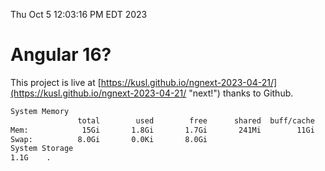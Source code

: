 Thu Oct  5 12:03:16 PM EDT 2023

# Angular 16?


This project is live at [https://kusl.github.io/ngnext-2023-04-21/](https://kusl.github.io/ngnext-2023-04-21/ "next!") thanks to Github.

```bash
System Memory
               total        used        free      shared  buff/cache   available
Mem:            15Gi       1.8Gi       1.7Gi       241Mi        11Gi        12Gi
Swap:          8.0Gi       0.0Ki       8.0Gi
System Storage
1.1G	.
```
